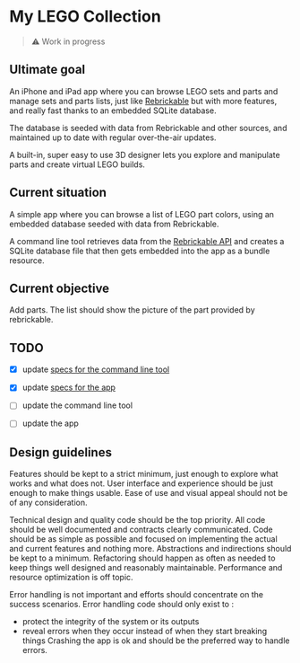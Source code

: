 #  My LEGO Collection

> ⚠️ Work in progress


## Ultimate goal

An iPhone and iPad app where you can browse LEGO sets and parts and manage sets and parts lists, just like [Rebrickable](https://rebrickable.com/) but with more features, and really fast thanks to an embedded SQLite database.

The database is seeded with data from Rebrickable and other sources, and maintained up to date with regular over-the-air updates.

A built-in, super easy to use 3D designer lets you explore and manipulate parts and create virtual LEGO builds.


## Current situation

A simple app where you can browse a list of LEGO part colors, using an embedded database seeded with data from Rebrickable.

A command line tool retrieves data from the [Rebrickable API](https://rebrickable.com/api/v3/docs/) and creates a SQLite database file that then gets embedded into the app as a bundle resource.


## Current objective

Add parts. The list should show the picture of the part provided by rebrickable.


## TODO

- [x] update [specs for the command line tool](specs/cli.md)
- [x] update [specs for the app](specs/app.md)
- [ ] update the command line tool
- [ ] update the app


## Design guidelines

Features should be kept to a strict minimum, just enough to explore what works and what does not.
User interface and experience should be just enough to make things usable.
Ease of use and visual appeal should not be of any consideration.

Technical design and quality code should be the top priority.
All code should be well documented and contracts clearly communicated.
Code should be as simple as possible and focused on implementing the actual and current features and nothing more.
Abstractions and indirections should be kept to a minimum.
Refactoring should happen as often as needed to keep things well designed and reasonably maintainable.
Performance and resource optimization is off topic.

Error handling is not important and efforts should concentrate on the success scenarios.
Error handling code should only exist to :
- protect the integrity of the system or its outputs
- reveal errors when they occur instead of when they start breaking things
Crashing the app is ok and should be the preferred way to handle errors.
